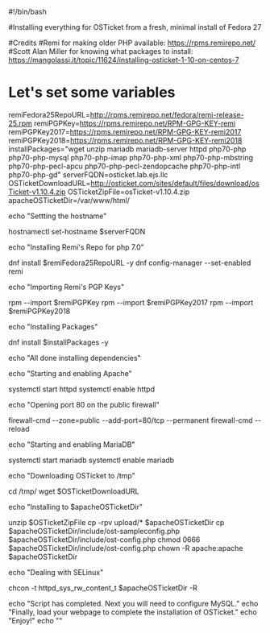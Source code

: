 #!/bin/bash

#Installing everything for OSTicket from a fresh, minimal install of Fedora 27

#Credits
#Remi for making older PHP available:  https://rpms.remirepo.net/
#Scott Alan Miller for knowing what packages to install:  https://mangolassi.it/topic/11624/installing-osticket-1-10-on-centos-7

# Let's set some variables

remiFedora25RepoURL=http://rpms.remirepo.net/fedora/remi-release-25.rpm
remiPGPKey=https://rpms.remirepo.net/RPM-GPG-KEY-remi
remiPGPKey2017=https://rpms.remirepo.net/RPM-GPG-KEY-remi2017
remiPGPKey2018=https://rpms.remirepo.net/RPM-GPG-KEY-remi2018
installPackages="wget unzip mariadb mariadb-server httpd php70-php php70-php-mysql php70-php-imap php70-php-xml php70-php-mbstring php70-php-pecl-apcu php70-php-pecl-zendopcache php70-php-intl php70-php-gd"
serverFQDN=osticket.lab.ejs.llc
OSTicketDownloadURL=http://osticket.com/sites/default/files/download/osTicket-v1.10.4.zip
OSTicketZipFile=osTicket-v1.10.4.zip
apacheOSTicketDir=/var/www/html/

echo "Settting the hostname"

hostnamectl set-hostname $serverFQDN

echo "Installing Remi's Repo for php 7.0"

dnf install $remiFedora25RepoURL -y
dnf config-manager --set-enabled remi

echo "Importing Remi's PGP Keys"

rpm --import $remiPGPKey
rpm --import $remiPGPKey2017
rpm --import $remiPGPKey2018

echo "Installing Packages"

dnf install $installPackages -y

echo "All done installing dependencies"

echo "Starting and enabling Apache"

systemctl start httpd
systemctl enable httpd

echo "Opening port 80 on the public firewall"

firewall-cmd --zone=public --add-port=80/tcp --permanent
firewall-cmd --reload

echo "Starting and enabling MariaDB"

systemctl start mariadb
systemctl enable mariadb

echo "Downloading OSTicket to /tmp"

cd /tmp/
wget $OSTicketDownloadURL

echo "Installing to $apacheOSTicketDir"

unzip $OSTicketZipFile
cp -rpv upload/* $apacheOSTicketDir
cp $apacheOSTicketDir/include/ost-sampleconfig.php $apacheOSTicketDir/include/ost-config.php
chmod 0666 $apacheOSTicketDir/include/ost-config.php
chown -R apache:apache $apacheOSTicketDir

echo "Dealing with SELinux"

chcon -t httpd_sys_rw_content_t $apacheOSTicketDir -R

echo "Script has completed.  Next you will need to configure MySQL."
echo "Finally, load your webpage to complete the installation of OSTicket."
echo "Enjoy!"
echo ""
